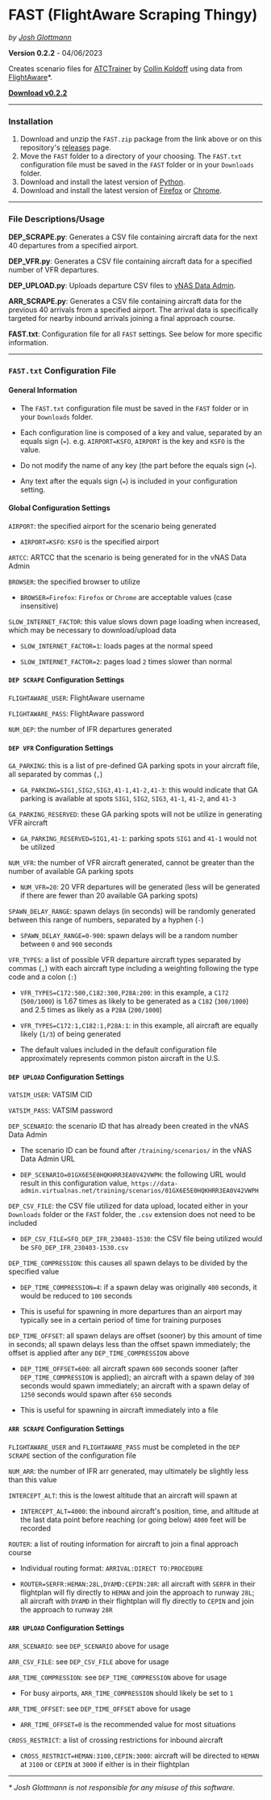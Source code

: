 # FAST (FlightAware Scraping Thingy)

_by [Josh Glottmann](https://github.com/glott)_

**Version 0.2.2** - 04/06/2023

Creates scenario files for [ATCTrainer](https://atctrainer.collinkoldoff.dev/#about) by [Collin Koldoff](https://github.com/collink2451) using data from [FlightAware](https://flightaware.com/)\*.

__[Download v0.2.2](https://github.com/glott/FAST/releases/download/v0.2.2/FAST.zip)__ 

---
### Installation

1) Download and unzip the `FAST.zip` package from the link above or on this repository's [releases](https://github.com/glott/FAST/releases/latest) page.
2) Move the `FAST` folder to a directory of your choosing. The `FAST.txt` configuration file must be saved in the `FAST` folder or in your `Downloads` folder.  
3) Download and install the latest version of [Python](https://www.python.org/downloads/).
4) Download and install the latest version of [Firefox](https://www.mozilla.org/en-US/firefox/new/) or [Chrome](https://www.google.com/chrome/).

---
### File Descriptions/Usage

**DEP_SCRAPE.py**: Generates a CSV file containing aircraft data for the next 40 departures from a specified airport.

**DEP_VFR.py**: Generates a CSV file containing aircraft data for a specified number of VFR departures.

**DEP_UPLOAD.py**: Uploads departure CSV files to [vNAS Data Admin](https://data-admin.virtualnas.net/).

**ARR_SCRAPE.py**: Generates a CSV file containing aircraft data for the previous 40 arrivals from a specified airport. The arrival data is specifically targeted for nearby inbound arrivals joining a final approach course.

**FAST.txt**: Configuration file for all `FAST` settings. See below for more specific information.

---
### `FAST.txt` Configuration File

#### General Information

- The `FAST.txt` configuration file must be saved in the `FAST` folder or in your `Downloads` folder.

- Each configuration line is composed of a key and value, separated by an equals sign (`=`). e.g. `AIRPORT=KSFO`, `AIRPORT` is the key and `KSFO` is the value.  

- Do not modify the name of any key (the part before the equals sign (`=`).

- Any text after the equals sign (`=`) is included in your configuration setting.

#### Global Configuration Settings

`AIRPORT`: the specified airport for the scenario being generated

- `AIRPORT=KSFO`: `KSFO` is the specified airport

`ARTCC`: ARTCC that the scenario is being generated for in the vNAS Data Admin

`BROWSER`: the specified browser to utilize

- `BROWSER=Firefox`: `Firefox` or `Chrome` are acceptable values (case insensitive)

`SLOW_INTERNET_FACTOR`: this value slows down page loading when increased, which may be necessary to download/upload data

- `SLOW_INTERNET_FACTOR=1`: loads pages at the normal speed

- `SLOW_INTERNET_FACTOR=2`: pages load `2` times slower than normal

#### `DEP SCRAPE` Configuration Settings

`FLIGHTAWARE_USER`: FlightAware username

`FLIGHTAWARE_PASS`: FlightAware password

`NUM_DEP`: the number of IFR departures generated

#### `DEP VFR` Configuration Settings

`GA_PARKING`: this is a list of pre-defined GA parking spots in your aircraft file, all separated by commas (`,`)

- `GA_PARKING=SIG1,SIG2,SIG3,41-1,41-2,41-3`: this would indicate that GA parking is available at spots `SIG1`, `SIG2`, `SIG3`, `41-1`, `41-2`, and `41-3`

`GA_PARKING_RESERVED`: these GA parking spots will not be utilize in generating VFR aircraft

- `GA_PARKING_RESERVED=SIG1,41-1`: parking spots `SIG1` and `41-1` would not be utilized

`NUM_VFR`: the number of VFR aircraft generated, cannot be greater than the number of available GA parking spots

- `NUM_VFR=20`: 20 VFR departures will be generated (less will be generated if there are fewer than 20 available GA parking spots)

`SPAWN_DELAY_RANGE`: spawn delays (in seconds) will be randomly generated between this range of numbers, separated by a hyphen (`-`)

- `SPAWN_DELAY_RANGE=0-900`: spawn delays will be a random number between `0` and `900` seconds

`VFR_TYPES`: a list of possible VFR departure aircraft types separated by commas (`,`) with each aircraft type including a weighting following the type code and a colon (`:`)

- `VFR_TYPES=C172:500,C182:300,P28A:200`: in this example, a `C172` (`500/1000`) is 1.67 times as likely to be generated as a `C182` (`300/1000`) and 2.5 times as likely as a `P28A` (`200/1000`)

- `VFR_TYPES=C172:1,C182:1,P28A:1`: in this example, all aircraft are equally likely (`1/3`) of being generated

- The default values included in the default configuration file approximately represents common piston aircraft in the U.S.

#### `DEP UPLOAD` Configuration Settings

`VATSIM_USER`: VATSIM CID

`VATSIM_PASS`: VATSIM password

`DEP_SCENARIO`: the scenario ID that has already been created in the vNAS Data Admin

- The scenario ID can be found after `/training/scenarios/` in the vNAS Data Admin URL

- `DEP_SCENARIO=01GX6E5E0HQKHRR3EA0V42VWPH`: the following URL would result in this configuration value, `https://data-admin.virtualnas.net/training/scenarios/01GX6E5E0HQKHRR3EA0V42VWPH`

`DEP_CSV_FILE`: the CSV file utilized for data upload, located either in your `Downloads` folder or the `FAST` folder, the `.csv` extension does not need to be included

- `DEP_CSV_FILE=SFO_DEP_IFR_230403-1530`: the CSV file being utilized would be `SFO_DEP_IFR_230403-1530.csv`

`DEP_TIME_COMPRESSION`: this causes all spawn delays to be divided by the specified value

- `DEP_TIME_COMPRESSION=4`: if a spawn delay was originally `400` seconds, it would be reduced to `100` seconds

- This is useful for spawning in more departures than an airport may typically see in a certain period of time for training purposes

`DEP_TIME_OFFSET`: all spawn delays are offset (sooner) by this amount of time in seconds; all spawn delays less than the offset spawn immediately; the offset is applied after any `DEP_TIME_COMPRESSION` above 

- `DEP_TIME_OFFSET=600`: all aircraft spawn `600` seconds sooner (after `DEP_TIME_COMPRESSION` is applied); an aircraft with a spawn delay of `300` seconds would spawn immediately; an aircraft with a spawn delay of `1250` seconds would spawn after `650` seconds

- This is useful for spawning in aircraft immediately into a file

#### `ARR SCRAPE` Configuration Settings

`FLIGHTAWARE_USER` and `FLIGHTAWARE_PASS` must be completed in the `DEP SCRAPE` section of the configuration file

`NUM_ARR`: the number of IFR arr generated, may ultimately be slightly less than this value

`INTERCEPT_ALT`: this is the lowest altitude that an aircraft will spawn at

- `INTERCEPT_ALT=4000`: the inbound aircraft's position, time, and altitude at the last data point before reaching (or going below) `4000` feet will be recorded

`ROUTER`: a list of routing information for aircraft to join a final approach course

- Individual routing format: `ARRIVAL:DIRECT TO:PROCEDURE`

- `ROUTER=SERFR:HEMAN:28L,DYAMD:CEPIN:28R`: all aircraft with `SERFR` in their flightplan will fly directly to `HEMAN` and join the approach to runway `28L`; all aircraft with `DYAMD` in their flightplan will fly directly to `CEPIN` and join the approach to runway `28R`

#### `ARR UPLOAD` Configuration Settings

`ARR_SCENARIO`: see `DEP_SCENARIO` above for usage

`ARR_CSV_FILE`: see `DEP_CSV_FILE` above for usage

`ARR_TIME_COMPRESSION`: see `DEP_TIME_COMPRESSION` above for usage

- For busy airports, `ARR_TIME_COMPRESSION` should likely be set to `1`

`ARR_TIME_OFFSET`: see `DEP_TIME_OFFSET` above for usage

- `ARR_TIME_OFFSET=0` is the recommended value for most situations

`CROSS_RESTRICT`: a list of crossing restrictions for inbound aircraft

- `CROSS_RESTRICT=HEMAN:3100,CEPIN:3000`: aircraft will be directed to `HEMAN` at `3100` or `CEPIN` at `3000` if either is in their flightplan

---
*\* Josh Glottmann is not responsible for any misuse of this software.*
